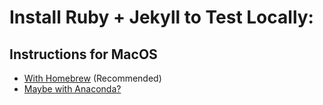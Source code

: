 # Install Ruby + Jekyll to Test Locally:

## Instructions for MacOS

- [With Homebrew](https://jekyllrb.com/docs/installation/macos/) (Recommended)
- [Maybe with Anaconda?](https://s-canchi.github.io/2021-04-30-jekyll-conda/)